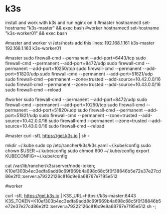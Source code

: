 # k3s
install and work with k3s and run nginx on it
#master
hostnamectl set-hostname "k3s-master" && exec bash
#worker
hostnamectl set-hostname "k3s-worker01" && exec bash

#master and worker
vi /ets/hosts
add this lines:
192.168.1.161 k3s-master
192.168.1.163 k3s-worker01


#master
sudo firewall-cmd --permanent --add-port=6443/tcp
sudo firewall-cmd --permanent --add-port=8472/udp
sudo firewall-cmd --permanent --add-port=10250/tcp
sudo firewall-cmd --permanent --add-port=51820/udp
sudo firewall-cmd --permanent --add-port=51821/udp
sudo firewall-cmd --permanent --zone=trusted --add-source=10.42.0.0/16
sudo firewall-cmd --permanent --zone=trusted --add-source=10.43.0.0/16
sudo firewall-cmd --reload

#worker
sudo firewall-cmd --permanent --add-port=8472/udp
sudo firewall-cmd --permanent --add-port=10250/tcp
sudo firewall-cmd --permanent --add-port=51820/udp
sudo firewall-cmd --permanent --add-port=51821/udp
sudo firewall-cmd --permanent --zone=trusted --add-source=10.42.0.0/16
sudo firewall-cmd --permanent --zone=trusted --add-source=10.43.0.0/16
sudo firewall-cmd --reload


#master
curl -sfL https://get.k3s.io | sh -

mkdir ~/.kube
sudo cp /etc/rancher/k3s/k3s.yaml ~/.kube/config
sudo chown $USER ~/.kube/config
sudo chmod 600 ~/.kube/config
export KUBECONFIG=~/.kube/config

cat /var/lib/rancher/k3s/server/node-token;
K10ef303b4ec3edfa9add8c69f669b4a698c68c5f0f38846b5e72e37e27cd86e2f0::server:a79222126c816c9e9a68767e7195e512

#worker

curl -sfL https://get.k3s.io | K3S_URL=https://k3s-master:6443 K3S_TOKEN=K10ef303b4ec3edfa9add8c69f669b4a698c68c5f0f38846b5e72e37e27cd86e2f0::server:a79222126c816c9e9a68767e7195e512 sh -;

